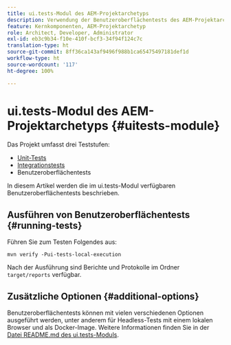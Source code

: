 ```yaml
---
title: ui.tests-Modul des AEM-Projektarchetyps
description: Verwendung der Benutzeroberflächentests des AEM-Projektarchetyps
feature: Kernkomponenten, AEM-Projektarchetyp
role: Architect, Developer, Administrator
exl-id: eb3c9b34-f10e-410f-bcf3-34f94f124c7c
translation-type: ht
source-git-commit: 8ff36ca143af9496f988b1ca65475497181def1d
workflow-type: ht
source-wordcount: '117'
ht-degree: 100%

---
```


# ui.tests-Modul des AEM-Projektarchetyps {#uitests-module}

Das Projekt umfasst drei Teststufen:

* [Unit-Tests](core.md#unit-tests)
* [Integrationstests](ittests.md)
* Benutzeroberflächentests

In diesem Artikel werden die im ui.tests-Modul verfügbaren Benutzeroberflächentests beschrieben.

## Ausführen von Benutzeroberflächentests {#running-tests}

Führen Sie zum Testen Folgendes aus:

```shell
mvn verify -Pui-tests-local-execution
```

Nach der Ausführung sind Berichte und Protokolle im Ordner `target/reports` verfügbar.

## Zusätzliche Optionen {#additional-options}

Benutzeroberflächentests können mit vielen verschiedenen Optionen ausgeführt werden, unter anderem für Headless-Tests mit einem lokalen Browser und als Docker-Image. Weitere Informationen finden Sie in der [Datei README.md des ui.tests-Moduls](https://github.com/adobe/aem-project-archetype/tree/master/src/main/archetype/ui.tests).
